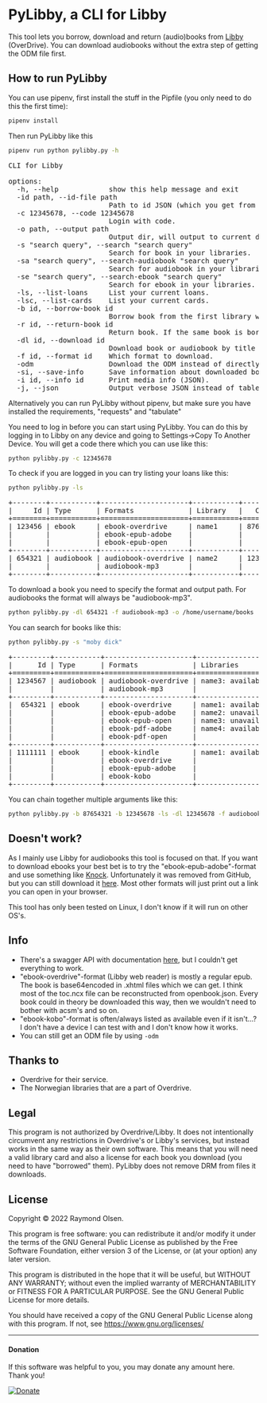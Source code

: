 # PyLibby, a CLI for Libby

This tool lets you borrow, download and return (audio)books from [Libby](https://libbyapp.com) (OverDrive). 
You can download audiobooks without the extra step of getting the ODM file first.


## How to run PyLibby
You can use pipenv, first install the stuff in the Pipfile (you only need to do this the first time):
```bash
pipenv install
```
Then run PyLibby like this
```bash
pipenv run python pylibby.py -h
```

<pre>CLI for Libby

options:
  -h, --help            show this help message and exit
  -id path, --id-file path
                        Path to id JSON (which you get from &apos;--code&apos;).
  -c 12345678, --code 12345678
                        Login with code.
  -o path, --output path
                        Output dir, will output to current dir if omitted.
  -s &quot;search query&quot;, --search &quot;search query&quot;
                        Search for book in your libraries.
  -sa &quot;search query&quot;, --search-audiobook &quot;search query&quot;
                        Search for audiobook in your libraries.
  -se &quot;search query&quot;, --search-ebook &quot;search query&quot;
                        Search for ebook in your libraries.
  -ls, --list-loans     List your current loans.
  -lsc, --list-cards    List your current cards.
  -b id, --borrow-book id
                        Borrow book from the first library where it&apos;s available.
  -r id, --return-book id
                        Return book. If the same book is borrowed in multiple libraries this will only return the first one.
  -dl id, --download id
                        Download book or audiobook by title id. You need to have borrowed the book.
  -f id, --format id    Which format to download.
  -odm                  Download the ODM instead of directly downloading mp3&apos;s for &apos;audiobook-mp3&apos;.
  -si, --save-info      Save information about downloaded book.
  -i id, --info id      Print media info (JSON).
  -j, --json            Output verbose JSON instead of tables.
</pre>

Alternatively you can run PyLibby without pipenv, but make sure you have 
installed the requirements, "requests" and "tabulate"


You need to log in before you can start using PyLibby. 
You can do this by logging in to Libby on any device and
going to Settings->Copy To Another Device.
You will get a code there which you can use like this:

```bash
python pylibby.py -c 12345678
```

To check if you are logged in you can try listing your loans like this:
```bash
python pylibby.py -ls
```
<pre>+--------+-----------+---------------------+-----------+----------+--------------+--------------+---------------+
|     Id | Type      | Formats             | Library   |   CardId | Authors      | Title        | Narrators     |
+========+===========+=====================+===========+==========+==============+==============+===============+
| 123456 | ebook     | ebook-overdrive     | name1     | 87654321 | Mary Shelley | Frankenstein |               |
|        |           | ebook-epub-adobe    |           |          |              |              |               |
|        |           | ebook-epub-open     |           |          |              |              |               |
+--------+-----------+---------------------+-----------+----------+--------------+--------------+---------------+
| 654321 | audiobook | audiobook-overdrive | name2     | 12345678 | Bram Stoker  | Dracula      | Tavia Gilbert |
|        |           | audiobook-mp3       |           |          |              |              | J. P. Guimont |
+--------+-----------+---------------------+-----------+----------+--------------+--------------+---------------+
</pre>

To download a book you need to specify the format and output path. 
For audiobooks the format will always be "audiobook-mp3".
```bash
python pylibby.py -dl 654321 -f audiobook-mp3 -o /home/username/books
```
You can search for books like this:
```bash
python pylibby.py -s "moby dick"
```
<pre>+---------+-----------+---------------------+------------------------+-----------------+-----------+------------------+
|      Id | Type      | Formats             | Libraries              | Authors         | Title     | Narrators        |
+=========+===========+=====================+========================+=================+===========+==================+
| 1234567 | audiobook | audiobook-overdrive | name3: available       | Herman Melville | Moby Dick | Pete Cross       |
|         |           | audiobook-mp3       |                        |                 |           |                  |
+---------+-----------+---------------------+------------------------+-----------------+-----------+------------------+
|  654321 | ebook     | ebook-overdrive     | name1: available       | Herman Melville | Moby Dick |                  |
|         |           | ebook-epub-adobe    | name2: unavailable     |                 |           |                  |
|         |           | ebook-epub-open     | name3: unavailable     |                 |           |                  |
|         |           | ebook-pdf-adobe     | name4: available       |                 |           |                  |
|         |           | ebook-pdf-open      |                        |                 |           |                  |
+---------+-----------+---------------------+------------------------+-----------------+-----------+------------------+
| 1111111 | ebook     | ebook-kindle        | name1: available       | Herman Melville | Moby Dick |                  |
|         |           | ebook-overdrive     |                        |                 |           |                  |
|         |           | ebook-epub-adobe    |                        |                 |           |                  |
|         |           | ebook-kobo          |                        |                 |           |                  |
+---------+-----------+---------------------+------------------------+-----------------+-----------+------------------+
</pre>

You can chain together multiple arguments like this:
```bash
python pylibby.py -b 87654321 -b 12345678 -ls -dl 12345678 -f audiobook-mp3 -r 12345678 -ls
```


## Doesn't work?
As I mainly use Libby for audiobooks this tool is focused on that. 
If you want to download ebooks your best bet is to try the "ebook-epub-adobe"-format
and use something like [Knock](https://web.archive.org/web/20221016154220/https://github.com/BentonEdmondson/knock).
Unfortunately it was removed from GitHub, but you can still download it [here](https://web.archive.org/web/20221020182238/https://github.com/BentonEdmondson/knock/releases).
Most other formats will just print out a link you can open in your browser.

This tool has only been tested on Linux, I don't know if it will run on other OS's.


## Info
* There's a swagger API with documentation [here](https://thunder-api.overdrive.com/docs/ui/index), but I couldn't get everything to work.
* "ebook-overdrive"-format (Libby web reader) is mostly a regular epub. The book is base64encoded in .xhtml files which we can get. I think most of the toc.ncx file can be reconstructed from openbook.json. Every book could in theory be downloaded this way, then we wouldn't need to bother with acsm's and so on.
* "ebook-kobo"-format is often/always listed as available even if it isn't...? I don't have a device I can test with and I don't know how it works.
* You can still get an ODM file by using ```-odm```


## Thanks to
* Overdrive for their service.
* The Norwegian libraries that are a part of Overdrive.


## Legal
This program is not authorized by Overdrive/Libby. It does not intentionally circumvent any 
restrictions in Overdrive's or Libby's services, 
but instead works in the same way as their own software. 
This means that you will need a valid library card and also a license for 
each book you download (you need to have "borrowed" them). 
PyLibby does not remove DRM from files it downloads.


## License
Copyright © 2022 Raymond Olsen.

This program is free software: you can redistribute it and/or modify it under the terms of the GNU General Public License as published by the Free Software Foundation, either version 3 of the License, or (at your option) any later version.

This program is distributed in the hope that it will be useful, but WITHOUT ANY WARRANTY; without even the implied warranty of MERCHANTABILITY or FITNESS FOR A PARTICULAR PURPOSE. See the GNU General Public License for more details.

You should have received a copy of the GNU General Public License along with this program. If not, see https://www.gnu.org/licenses/

---
#### Donation
If this software was helpful to you, you may donate any amount here.  
Thank you!

[![Donate](https://img.shields.io/badge/Donate-PayPal-green.svg)](https://www.paypal.com/donate?hosted_button_id=HCETPXTC7Y4GA)